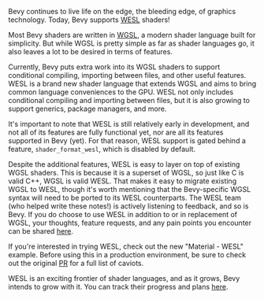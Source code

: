 <!-- Add support for experimental WESL shader source -->
<!-- https://github.com/bevyengine/bevy/pull/17953 -->

Bevy continues to live life on the edge, the bleeding edge, of graphics technology. Today, Bevy supports [WESL](https://wesl-lang.dev/) shaders!

Most Bevy shaders are written in [WGSL](https://www.w3.org/TR/WGSL/), a modern shader language built for simplicity. But while WGSL is pretty simple as far as shader languages go, it also leaves a lot to be desired in terms of features.

Currently, Bevy puts extra work into its WGSL shaders to support conditional compiling, importing between files, and other useful features. WESL is a brand new shader language that extends WGSL and aims to bring common language conveniences to the GPU. WESL not only includes conditional compiling and importing between files, but it is also growing to support generics, package managers, and more.

It's important to note that WESL is still relatively early in development, and not all of its features are fully functional yet, nor are all its features supported in Bevy (yet). For that reason, WESL support is gated behind a feature, `shader_format_wesl`, which is disabled by default.

Despite the additional features, WESL is easy to layer on top of existing WGSL shaders. This is because it is a superset of WGSL, so just like C is valid C++, WGSL is valid WESL. That makes it easy to migrate existing WGSL to WESL, though it's worth mentioning that the Bevy-specific WGSL syntax will need to be ported to its WESL counterparts. The WESL team (who helped write these notes!) is actively listening to feedback, and so is Bevy. If you do choose to use WESL in addition to or in replacement of WGSL, your thoughts, feature requests, and any pain points you encounter can be shared [here](https://github.com/wgsl-tooling-wg/wesl-rs).

If you're interested in trying WESL, check out the new "Material - WESL" example. Before using this in a production environment, be sure to check out the original [PR](https://github.com/bevyengine/bevy/pull/17953) for a full list of caviots.

WESL is an exciting frontier of shader languages, and as it grows, Bevy intends to grow with it. You can track their progress and plans [here](https://wesl-lang.dev/).
